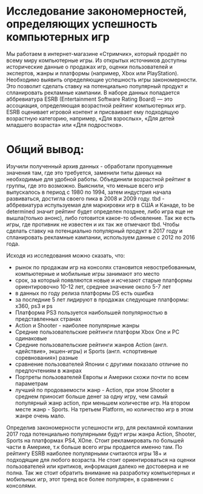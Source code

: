 # Исследование закономерностей, определяющих успешность компьютерных игр

Мы работаем в интернет-магазине «Стримчик», который продаёт по всему миру компьютерные игры. Из открытых источников доступны исторические данные о продажах игр, оценки пользователей и экспертов, жанры и платформы (например, Xbox или PlayStation). Необходимо выявить определяющие успешность игры закономерности. Это позволит сделать ставку на потенциально популярный продукт и спланировать рекламные кампании. В наборе данных попадается аббревиатура ESRB (Entertainment Software Rating Board) — это ассоциация, определяющая возрастной рейтинг компьютерных игр. ESRB оценивает игровой контент и присваивает ему подходящую возрастную категорию, например, «Для взрослых», «Для детей младшего возраста» или «Для подростков».

# Общий вывод:
Изучили полученный архив данных - обработали пропущенные значения там, где это требуется, заменили типы данных на необходимые для удобной работы. Объединили возрастной рейтинг в группы, где это возможно.  Выяснили, что меньше всего игр выпускалось в период с 1980 по 1994, затем индустрия начала развиваться, достигла своего пика в 2008 и 2009 году. tbd - аббревиатура испульзуемая для маркировки игр в США и Канаде, to be determined значит рейтинг будет определен позднее, либо игра еще не вышла(только анонс), либо готовится какое-то обновление. Так же есть игры, где противник не известен и их так же отмечают tbd.  Чтобы сделать ставку на потенциально популярный продукт в 2017 году и спланировать рекламные кампании, используем данные с 2012 по 2016 года.

Исходя из исследования можно сказать, что:
- рынок по продажам игр на консолях становится невостребованным, компьютерные и мобильные игры занимают это место
- срок, за который появляются новые и исчезают старые платформы ориентировочно 10-12 лет, cреднее значение около 5-7 лет
- в данных по году релиза платформы DS есть ошибка 
- за последние 5 лет лидируют в продажах следующие платформы: x360, ps3 и ps
- Платформа PS3 пользуется наибольшей популярностью в представленных странах
- Action и Shooter - наиболее популярные жанры
- Средние пользовательские рейтинги платформ Xbox One и PC одинаковые
- Средние пользовательские рейтинги жанров Action (англ. «действие», экшен-игры) и Sports (англ. «спортивные соревнования») разные
- сравнение пользователей Японии с другими показало отличие по предпочтениям в жанрах 
- Портреты пользователей Европы и Америки схожи почти по всем параметрам
- лучший по продоваемости жанр - Action, при этом Shooter в среднем приносит больше денег за одну игру, чем самый популярный жанр action, при меньшем количестве игр. На втором месте жанр - Sports. На третьем Platform, но количество игр в этом жанре очень мало.

Определив закономерности успешности игр, для рекламной компании 2017 года потенциально популярными будут игры жанра Action, Shooter, Sports на платформах PS4, XOne. Стоит рекламировать по большей части в Америке, т.к больше всего игры продается именно там. По рейтингу ESRB наиболее популярными считаются игры 18+ и подходящие для любого возраста. Не стоит ориентироваться на оценки пользователей или критиков, информация далеко не достоверна и не полна. Так же стоит обратить внимание на разработку компьютерных и мобильных игр, этот тренд все более популярен, в сравнении с консолями.
